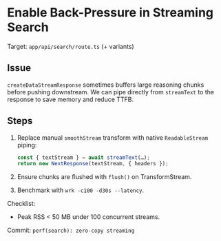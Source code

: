 # Enable Back-Pressure in Streaming Search

Target: `app/api/search/route.ts` (+ variants)

## Issue

`createDataStreamResponse` sometimes buffers large reasoning chunks before
pushing downstream. We can pipe directly from `streamText` to the response to
save memory and reduce TTFB.

## Steps

1. Replace manual `smoothStream` transform with native `ReadableStream`
   piping:

   ```ts
   const { textStream } = await streamText(…);
   return new NextResponse(textStream, { headers });
   ```

2. Ensure chunks are flushed with `flush()` on TransformStream.

3. Benchmark with `wrk -c100 -d30s --latency`.

Checklist:

- Peak RSS < 50 MB under 100 concurrent streams.

Commit: `perf(search): zero-copy streaming`
